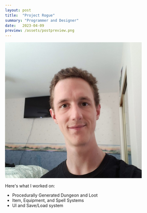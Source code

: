```yaml
---
layout: post
title:  "Project Rogue"
summary: "Programmer and Designer"
date:   2023-04-09
preview: /assets/postpreview.png
---
```


![Picture 1](/assets/fullsize.png)

Here's what I worked on:
* Procedurally Generated Dungeon and Loot
* Item, Equipment, and Spell Systems
* UI and Save/Load system

